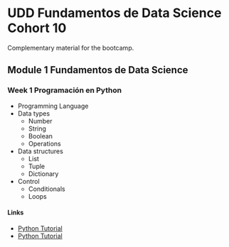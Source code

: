 # UDD Fundamentos de Data Science Cohort 10

Complementary material for the bootcamp.

## Module 1 Fundamentos de Data Science

### Week 1 Programación en Python

- Programming Language
- Data types
  - Number
  - String
  - Boolean
  - Operations
- Data structures
  - List
  - Tuple
  - Dictionary
- Control
  - Conditionals
  - Loops

#### Links

- [Python Tutorial](https://www.w3schools.com/python/)
- [Python Tutorial](https://docs.python.org/3/tutorial/index.html)
